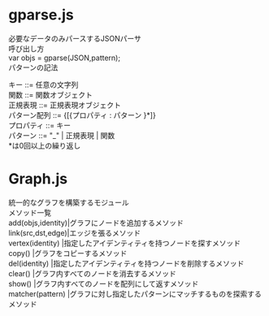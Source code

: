 # gparse.js
  必要なデータのみパースするJSONパーサ  
  呼び出し方  
  var objs = gparse(JSON,pattern);  
  パターンの記法  

  キー ::= 任意の文字列  
  関数 ::= 関数オブジェクト  
  正規表現 ::= 正規表現オブジェクト  
  パターン配列 ::= {[{プロパティ : パターン }*]}  
  プロパティ ::= キー  
  パターン   ::= "\_" | 正規表現 | 関数  
  *は0回以上の繰り返し  


# Graph.js
  統一的なグラフを構築するモジュール  
  メソッド一覧  
  add(objs,identity)|グラフにノードを追加するメソッド  
  link(src,dst,edge)|エッジを張るメソッド  
  vertex(identity)  |指定したアイデンティティを持つノードを探すメソッド  
  copy()            |グラフをコピーするメソッド  
  del(identity)     |指定したアイデンティティを持つノードを削除するメソッド  
  clear()           |グラフ内すべてのノードを消去するメソッド  
  show()            |グラフ内すべてのノードを配列にして返すメソッド  
  matcher(pattern)  |グラフに対し指定したパターンにマッチするものを探索するメソッド  
